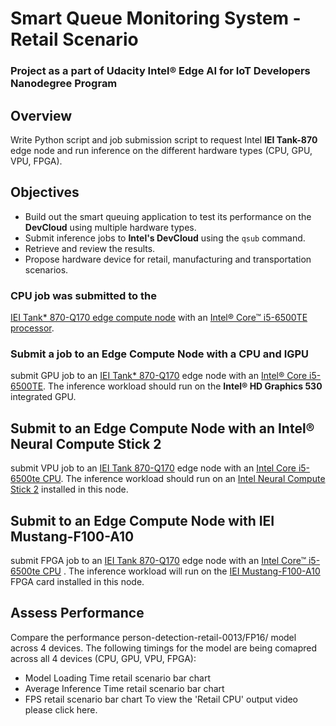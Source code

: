 # Smart Queue Monitoring System - Retail Scenario

### Project as a part of Udacity Intel® Edge AI for IoT Developers Nanodegree Program

## Overview
Write Python script and job submission script to request Intel **IEI Tank-870** edge node and run inference on the different hardware types (CPU, GPU, VPU, FPGA). 

## Objectives
* Build out the smart queuing application to test its performance on the **DevCloud** using multiple hardware types.
* Submit inference jobs to **Intel's DevCloud** using the `qsub` command.
* Retrieve and review the results.
* Propose hardware device for retail, manufacturing and transportation scenarios.

### CPU job was submitted to the 
[IEI Tank* 870-Q170 edge compute node]("https://software.intel.com/en-us/iot/hardware/iei-tank-dev-kit-core")  with an [Intel® Core™ i5-6500TE processor]("https://ark.intel.com/products/88186/Intel-Core-i5-6500TE-Processor-6M-Cache-up-to-3-30-GHz-").
### Submit a job to an Edge Compute Node with a CPU and IGPU
submit GPU job to an <a href="https://software.intel.com/en-us/iot/hardware/iei-tank-dev-kit-core">IEI 
    Tank* 870-Q170</a> edge node with an <a href="https://ark.intel.com/products/88186/Intel-Core-i5-6500TE-Processor-6M-Cache-up-to-3-30-GHz-">Intel® Core i5-6500TE</a>. The inference workload should run on the **Intel® HD Graphics 530** integrated GPU.
## Submit to an Edge Compute Node with an Intel® Neural Compute Stick 2
submit VPU job to an <a href="https://software.intel.com/en-us/iot/hardware/iei-tank-dev-kit-core">IEI 
    Tank 870-Q170</a> edge node with an <a href="https://ark.intel.com/products/88186/Intel-Core-i5-6500TE-Processor-6M-Cache-up-to-3-30-GHz-">Intel Core i5-6500te CPU</a>. The inference workload should run on an <a 
    href="https://software.intel.com/en-us/neural-compute-stick">Intel Neural Compute Stick 2</a> installed in this  node.
## Submit to an Edge Compute Node with IEI Mustang-F100-A10
submit FPGA job to an <a href="https://software.intel.com/en-us/iot/hardware/iei-tank-dev-kit-core">IEI 
    Tank 870-Q170</a> edge node with an <a href="https://ark.intel.com/products/88186/Intel-Core-i5-6500TE-Processor-6M-Cache-up-to-3-30-GHz-">Intel Core™ i5-6500te CPU</a> . The inference workload will run on the <a href="https://www.ieiworld.com/mustang-f100/en/"> IEI Mustang-F100-A10 </a> FPGA card installed in this node.
## Assess Performance
Compare the performance person-detection-retail-0013/FP16/ model across 4 devices. 
The following timings for the model are being comapred across all 4 devices (CPU, GPU, VPU, FPGA):
- Model Loading Time   retail scenario bar chart
- Average Inference Time   retail scenario bar chart
- FPS    retail scenario bar chart
To view the 'Retail CPU' output video  please click here.
